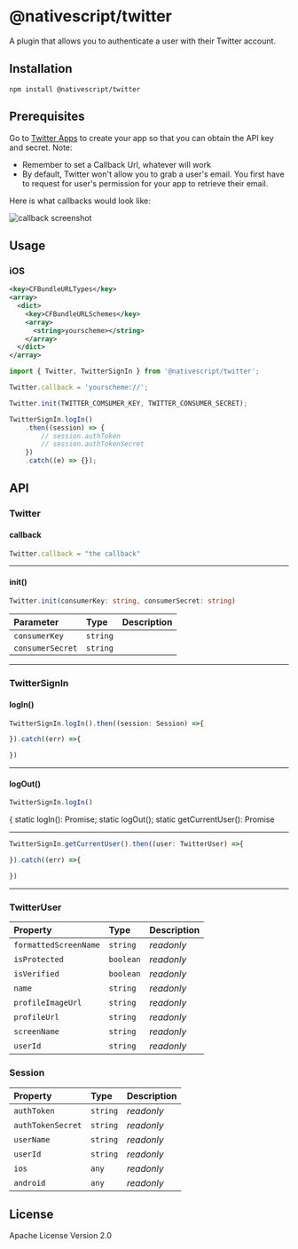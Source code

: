 # @nativescript/twitter
A plugin that allows you to authenticate a user with their Twitter account.

## Installation

```cli
npm install @nativescript/twitter
```

## Prerequisites

Go to [Twitter Apps](https://apps.twitter.com/) to create your app so that you can obtain the API key and secret. Note:

- Remember to set a Callback Url, whatever will work
- By default, Twitter won't allow you to grab a user's email. You first have to request for user's permission for your app to retrieve their email.

Here is what callbacks would look like:

![callback screenshot](https://raw.githubusercontent.com/NativeScript/plugins/main/packages/twitter/assets/images/callback.png)

## Usage

### iOS

```xml
<key>CFBundleURLTypes</key>
<array>
  <dict>
    <key>CFBundleURLSchemes</key>
    <array>
      <string>yourscheme></string>
    </array>
  </dict>
</array>
```

```ts
import { Twitter, TwitterSignIn } from '@nativescript/twitter';

Twitter.callback = 'yourscheme://';

Twitter.init(TWITTER_COMSUMER_KEY, TWITTER_CONSUMER_SECRET);

TwitterSignIn.logIn()
	.then((session) => {
		// session.authToken
		// session.authTokenSecret
	})
	.catch((e) => {});
```
## API 
### Twitter 
#### callback
```ts
Twitter.callback = "the callback"
```

---
#### init()
```ts
Twitter.init(consumerKey: string, consumerSecret: string)
```

| Parameter | Type | Description
|:---------|:-----|:-----------
| `consumerKey` | `string` |
| `consumerSecret` | `string` |

----
### TwitterSignIn

#### logIn()
```ts
TwitterSignIn.logIn().then((session: Session) =>{

}).catch((err) =>{

})
```

---
#### logOut()

```ts
TwitterSignIn.logIn()
```
 {
	static logIn(): Promise<Session>;
	static logOut();
	static getCurrentUser(): Promise<TwitterUser>

---
```ts
TwitterSignIn.getCurrentUser().then((user: TwitterUser) =>{

}).catch((err) =>{

})
```

---
### TwitterUser

| Property | Type | Description
|:---------|:-----|:-----------
| `formattedScreenName` | `string` | _readonly_
| `isProtected` | `boolean` | _readonly_
| `isVerified` | `boolean` | _readonly_
| `name`  | `string` | _readonly_
| `profileImageUrl` |  `string` | _readonly_
| `profileUrl` |  `string` | _readonly_
| `screenName` |  `string` | _readonly_
| `userId` |  `string` | _readonly_

### Session

| Property | Type | Description
|:---------|:-----|:-----------
| `authToken` | `string` | _readonly_
| `authTokenSecret` | `string` | _readonly_
| `userName` | `string` | _readonly_
| `userId` |  `string` | _readonly_
| `ios` |  `any` | _readonly_
| `android` |  `any` | _readonly_

## License

Apache License Version 2.0
